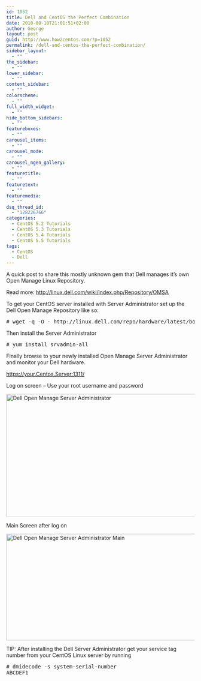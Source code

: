 ```yaml
---
id: 1052
title: Dell and CentOS the Perfect Combination
date: 2010-08-10T21:01:51+02:00
author: George
layout: post
guid: http://www.how2centos.com/?p=1052
permalink: /dell-and-centos-the-perfect-combination/
sidebar_layout:
  - ""
the_sidebar:
  - ""
lower_sidebar:
  - ""
content_sidebar:
  - ""
colorscheme:
  - ""
full_width_widget:
  - ""
hide_bottom_sidebars:
  - ""
featureboxes:
  - ""
carousel_items:
  - ""
carousel_mode:
  - ""
carousel_ngen_gallery:
  - ""
featuretitle:
  - ""
featuretext:
  - ""
featuremedia:
  - ""
dsq_thread_id:
  - "128226766"
categories:
  - CentOS 5.2 Tutorials
  - CentOS 5.3 Tutorials
  - CentOS 5.4 Tutorials
  - CentOS 5.5 Tutorials
tags:
  - CentOS
  - Dell
---
```

A quick post to share this mostly unknown gem that Dell manages it&#8217;s own Open Manage Linux Repository. 

Read more: <http://linux.dell.com/wiki/index.php/Repository/OMSA> 

To get your CentOS server installed with Server Administrator set up the Dell Open Manage Repository like so:

<pre class="toolbar:2 nums:false nums-toggle:false theme:github font:droid-sans-mono whitespace-before:1 whitespace-after:1 lang:default decode:true"># wget &#45;q &#45;O &#45; http://linux.dell.com/repo/hardware/latest/bootstrap.cgi | bash
</pre>

Then install the Server Administrator

<pre class="toolbar:2 nums:false nums-toggle:false theme:github font:droid-sans-mono whitespace-before:1 whitespace-after:1 lang:default decode:true"># yum install srvadmin-all
</pre>

Finally browse to your newly installed Open Manage Server Administrator and monitor your Dell hardware.

https://your.Centos.Server:1311/

Log on screen &#8211; Use your root username and password

[<img loading="lazy" src="http://www.how2centos.com/wp-content/uploads/2010/08/openmanage_logon-e1284360207143.jpg" alt="Dell Open Manage Server Administrator" title="Dell Open Manage Server Administrator" width="580" height="328" class="aligncenter size-full wp-image-1059" />](http://www.how2centos.com/wp-content/uploads/2010/08/openmanage_logon-e1284360207143.jpg)

Main Screen after log on

[<img loading="lazy" src="http://www.how2centos.com/wp-content/uploads/2010/08/openmanage_main-e1284360124445.jpg" alt="Dell Open Manage Server Administrator Main" title="Dell Open Manage Server Administrator Main" width="580" height="284" class="aligncenter size-full wp-image-1061" />](http://www.how2centos.com/wp-content/uploads/2010/08/openmanage_main-e1284360124445.jpg)

TIP: After installing the Dell Server Administrator get your service tag number from your CentOS Linux server by running

<pre class="toolbar:2 nums:false nums-toggle:false theme:github font:droid-sans-mono whitespace-before:1 whitespace-after:1 lang:default decode:true"># dmidecode -s system-serial-number
ABCDEF1
</pre>